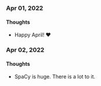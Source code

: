 ### Apr 01, 2022

#### Thoughts

- Happy April!  ❤



### Apr 02, 2022

#### Thoughts

- SpaCy is huge. There is a lot to it.

